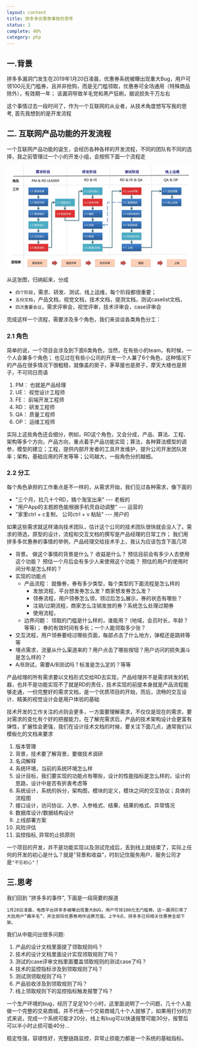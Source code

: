 ```yaml
---
layout: content
title: 拼多多优惠券事故的思考
status: 3
complete: 40% 
category: php
---
```


## 一.背景

拼多多漏洞门发生在2019年1月20日凌晨，优惠券系统被曝出现重大Bug，用户可领100元无门槛券，且并非抢购，而是无门槛领取，优惠券可全场通用（特殊商品除外），有效期一年； 该漏洞导致羊毛党和黑产狂刷，据说损失千万左右

这个事情过去一段时间了，作为一个互联网的从业者，从技术角度想写写我的思考, 首先我想到的是开发流程

## 二. 互联网产品功能的开发流程

一个互联网产品功能的诞生，会经历各种各样的开发流程，不同的团队有不同的选择，我之前管理过一个小的开发小组，会按照下面一个流程走

![开发流程](/images/manage/developflow.jpg)

从这张图，归纳起来，分成
- `四个阶段`，需求、研发、测试、线上运维，每个阶段都很重要；
- `五份文档`，产品文档，视觉文档，技术文档，提测文档，测试caselist文档，
- `四次重要会议`，需求评审会，视觉评审，技术评审会，case评审会

完成这样一个流程，需要涉及多个角色，我们来谈谈各类角色分工：

### 2.1 角色

简单的说，一个项目会涉及到下面6类角色，当然，在有些小的team，有时候，一个人会兼多个角色； 也见过在有些小公司的开发一个人兼了6个角色，这种情况下的产品在很多情况下很粗糙，就像盖的房子，茅草屋也是房子，摩天大楼也是房子，不可同日而语

1. PM： 也就是产品经理
2. UE： 视觉设计工程师
3. FE： 前端开发工程师
4. RD： 研发工程师
5. QA： 质量工程师
6. OP： 运维工程师 

实际上这些角色还会细分，例如，RD这个角色，又会分成，产品、算法、工程、架构等多个方向，产品方向，重点着手产品功能实现；算法，各种算法模型的调参，模型的建立；工程，提供内部开发者的工具开发维护，提升公司开发团队效率；架构，基础应用的开发等等；公司越大，一般角色分的越细。 

### 2.2 分工

每个角色承担的工作重点是不一样的，从需求开始，我们见过各种需求，像下面的

- "三个月，拉几十个RD，搞个淘宝出来"   --- 老板的
- "用户App的主题颜色能根据手机壳自动调整"    --- 运营的
- "家里ctrl + c复制， 公司ctrl + v 粘贴"     --- 用户的

如果这些需求就这样涌向技术团队，估计这个公司的技术团队很快就会没人了。需求的筛选，原型的设计，流程和交互文档的撰写是产品经理的日常工作； 我们用拼多多优惠券的事情的举例，产品经理交给技术手上，我认为应该包含下面几项

- 背景。 做这个事情的背景是什么？ 收益是什么？ 预估目前会有多少人去使用这个功能？ 预估一个月后会有多少人来使用这个功能？ 预估的用户的使用时间分布是怎么样的？
- 实现的功能点
    - 产品流程： 就像券，券有多少类型，每个类型的下面流程是怎么样的
        - 发放流程，平台想发券怎么发？商家想发券怎么发？
        - 领券流程，用户领券怎么领，领过后怎么展示，券的状态有哪些？
        - 注销/过期流程，商家怎么注销发放的券？系统怎么处理过期券
        - 使用流程，
    - 边界问题： 领取的门槛是什么样的，谁能用？ (地域，会员时长，年龄？ 等等)； 券的有效时间有多长；一个人能领取多少张？
- 交互流程，用户领券要经过哪些页面，每部点击了什么地方，弹框还是跳转等等
- 埋点需求，流量从什么渠道来的？用户点击了哪些按钮？用户访问的损失漏斗是怎么样的？
- A/B测试，需要A/B测试吗？标准是怎么定的？等等

产品经理的所有需求要以文档形式交给RD去实现，产品经理并不是需求转发的机器，也并不是功能实现不了就是RD的责任，技术实现的前提本身就是产品流程能够走通，一份完整好的需求文档，是一个优质项目的开始，而后，流畅的交互设计、精美的视觉设计会是用户体验的基础

技术开发的工作关注的点则会更多，一方面要理解需求，不仅仅是现在的需求，要对需求的变化有个好的把握能力，在了解完需求后，产品的技术架构设计会更富有弹性，扩展性会更强，我们在设计技术文档的时候，要关注下面几点，通常我们以模板化的文档来要求

1. 版本管理
2. 背景，技术要了解背景，要做技术调研
3. 名词解释
4. 系统环境，当前的系统环境怎么样
5. 设计目标，我们要实现的功能点有哪些，设计的性能指标是怎么样的，设计的思路，设计中是否有折衷考虑等
6. 系统设计，系统的拆分，架构图，模块的定义，模块之间的交互协议；具体的流程图
7. 接口设计，访问协议、入参、入参格式、结果、结果的格式、异常情况
8. 数据库设计/数据结构设计
9. 上线部署方案
10. 风险评估
11. 监控指标, 异常的止损原则

一个项目的开发，并不是功能实现以及测试完成后，丢到线上就结束了，实际上任何的开发的初心是什么？就是"背景和收益"，时刻记住服务用户、服务公司才是`"不忘初心"`！


## 三.思考

我们回到 "拼多多的事件", 下面是一段简要的报道

`1月20日凌晨，电商平台拼多多被曝出现重大BUG，用户可领100元无门槛券。这一漏洞引来了大批用户“薅羊毛”，并全部将优惠券用作话费充值。上午9点，拼多多已将相关优惠券全部下架。`

我们从中能问出很多问题:

1. 产品的设计文档里面提了领取规则吗？
2. 技术的设计文档里面设计实现领取规则了吗？
3. 测试的case评审文档里面覆盖领取规则的测试case了吗？
4. 技术的监控指标涉及到领取规则了吗？
5. 测试测领取规则了吗？
6. 产品验收涉及到领取规则了吗？
7. 线上领取规则下的监控指标触发报警了吗？

一个生产环境的bug，经历了足足10个小时，这里面说明了一个问题，几十个人能做一个完整的交易商城，并不代表一个交易商城几十个人就够了，如果用打分的方式来说，完成一个系统可能才20分，线上有bug可以快速报警可能30分，报警后可以半小时止损可能40分...

稳定性强，容错性好，完整链路监控，异常止损能力都是一个系统的基础指标。





